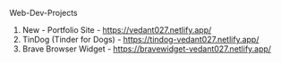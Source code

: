 Web-Dev-Projects

1. New - Portfolio Site - https://vedant027.netlify.app/
2. TinDog (Tinder for Dogs) - https://tindog-vedant027.netlify.app/
3. Brave Browser Widget - https://bravewidget-vedant027.netlify.app/
